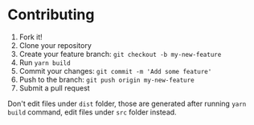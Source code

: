 # Contributing

1. Fork it!
2. Clone your repository
3. Create your feature branch: `git checkout -b my-new-feature`
4. Run `yarn build`
5. Commit your changes: `git commit -m 'Add some feature'`
6. Push to the branch: `git push origin my-new-feature`
7. Submit a pull request

Don't edit files under `dist` folder, those are generated after running `yarn build` command, edit files under `src` folder instead.
